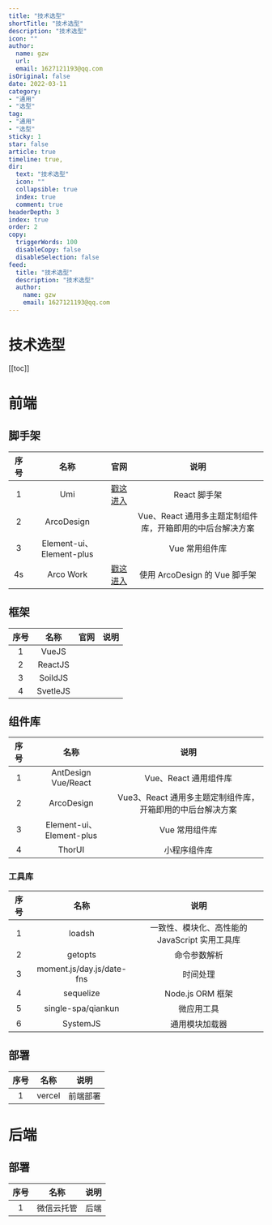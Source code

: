 ```yaml
---
title: "技术选型"
shortTitle: "技术选型"
description: "技术选型"
icon: ""
author: 
  name: gzw
  url: 
  email: 1627121193@qq.com
isOriginal: false
date: 2022-03-11
category: 
- "通用"
- "选型"
tag:
- "通用"
- "选型"
sticky: 1
star: false
article: true
timeline: true,
dir:
  text: "技术选型"
  icon: ""
  collapsible: true
  index: true
  comment: true
headerDepth: 3
index: true
order: 2
copy:
  triggerWords: 100
  disableCopy: false
  disableSelection: false
feed:
  title: "技术选型"
  description: "技术选型"
  author:
    name: gzw
    email: 1627121193@qq.com
---
```





# 技术选型

[[toc]]


# 前端

## 脚手架

| 序号 |           名称           |                     官网                      |                           说明                            |
| :--: | :----------------------: | :-------------------------------------------: | :-------------------------------------------------------: |
|  1   |           Umi            |  [戳这进入](https://v3.umijs.org/zh-CN/docs)  |                       React 脚手架                        |
|  2   |        ArcoDesign        |                                               | Vue、React 通用多主题定制组件库，开箱即用的中后台解决方案 |
|  3   | Element-ui、Element-plus |                                               |                      Vue 常用组件库                       |
|  4s  |        Arco Work         | [戳这进入](http://www.vueadminwork.com/index) |               使用 ArcoDesign 的 Vue 脚手架               |



## 框架

| 序号 |   名称   | 官网 | 说明 |
| :--: | :------: | :--: | :--: |
|  1   |  VueJS   |      |      |
|  2   | ReactJS  |      |      |
|  3   | SoildJS  |      |      |
|  4   | SvetleJS |      |      |





## 组件库

| 序号 |           名称           |                            说明                            |
| :--: | :----------------------: | :--------------------------------------------------------: |
|  1   |   AntDesign Vue/React    |                   Vue、React 通用组件库                    |
|  2   |        ArcoDesign        | Vue3、React 通用多主题定制组件库，开箱即用的中后台解决方案 |
|  3   | Element-ui、Element-plus |                       Vue 常用组件库                       |
|  4   |          ThorUI          |                        小程序组件库                        |



### 工具库

| 序号 |           名称            |                      说明                      |
| :--: | :-----------------------: | :--------------------------------------------: |
|  1   |          loadsh           | 一致性、模块化、高性能的 JavaScript 实用工具库 |
|  2   |          getopts          |                  命令参数解析                  |
|  3   | moment.js/day.js/date-fns |                    时间处理                    |
|  4   |         sequelize         |                Node.js ORM 框架                |
|  5   |    single-spa/qiankun     |                   微应用工具                   |
|  6   |         SystemJS          |                 通用模块加载器                 |





## 部署

| 序号 |  名称  |   说明   |
| :--: | :----: | :------: |
|  1   | vercel | 前端部署 |





# 后端

## 部署

| 序号 |    名称    | 说明 |
| :--: | :--------: | :--: |
|  1   | 微信云托管 | 后端 |

